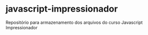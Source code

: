 # javascript-impressionador
Repositório para armazenamento dos arquivos do curso Javascript Impressionador
